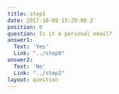 ```yaml
---
title: step1
date: 2017-10-09 15:29:00 Z
position: 0
question: Is it a personal email?
answer1:
  Text: 'Yes'
  Link: "../step9"
answer2:
  Text: 'No'
  Link: "../step2"
layout: question
---
```


